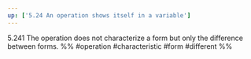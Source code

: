 ```yaml
---
up: ['5.24 An operation shows itself in a variable']
---
```

5.241 The operation does not characterize a form but only the difference between forms.
%%
#operation #characteristic #form #different %%